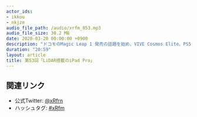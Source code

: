 ```yaml
---
actor_ids:
- ikkou
- nkjzm
audio_file_path: /audio/xrfm_053.mp3
audio_file_size: 30.2 MB
date: 2020-03-20 00:00:00 +0900
description: "ドコモのMagic Leap 1 発売の話題を始め、VIVE Cosmos Elite、PS5、Oculus Questのアップデート、AR.js、Beat Saberの売り上げ、Half-Life: Alyx、Luppet Cafeについて話しました。"
duration: "20:59"
layout: article
title: 第53回「LiDAR搭載のiPad Pro」
---
```


## 関連リンク

- 公式Twitter: [@xRfrn](https://twitter.com/xrfrn)
- ハッシュタグ: [#xRfm](https://twitter.com/hashtag/xRfm?src=hash)